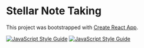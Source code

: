 # Stellar Note Taking
This project was bootstrapped with [Create React App](https://github.com/facebookincubator/create-react-app).

[![JavaScript Style Guide](https://cdn.rawgit.com/standard/standard/master/badge.svg)](https://github.com/standard/standard)
[![JavaScript Style Guide](https://img.shields.io/badge/code_style-standard-brightgreen.svg)](https://standardjs.com)